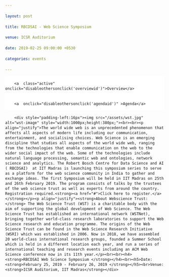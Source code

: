 ```yaml
---

layout: post

title: RBCDSAI - Web Science Symposium

venue: ICSR Auditorium

date: 2019-02-25 09:00:00 +0530

categories: events

---
```




<html>

<head>

<meta name="viewport" content="width=device-width, initial-scale=1">

<style>

body {

  margin: 0;

  font-family: "Times New Roman", Times, serif;

}



.topnav {

  overflow: hidden;

  background-color: #ffffff;

}



.topnav a {

  float: left;

  color: #c0c0c0;

  text-align: center;

  padding: 7px 8px;

  text-decoration: none;

  font-size: 18px;

  

}



.topnav a:hover {

  background-color: #ffffff;

  color: red;

}



.topnav a.active {

  background-color: #ffffff;

  color: red;

}

</style>

 <script>


        function makeitactiveonload() {


             document.getElementById('dynamiccontent').innerHTML = '<div style="padding-left:16px"><img src="/assets/wst.jpg" alt="wst-image" style="width:1000px;height:380px;"><br><br><p align="justify">The world wide web is an unprecedented phenomenon that affects all aspects of modern life including our communication, entertainment, and socialising choices. Web Science is an emerging discipline that studies all aspects of the world wide web, ranging from the technologies that enable communication on the web to the wider social impact of the web. Some of the technologies include natural language processing, semantic web and ontologies, network science and analytics. The Robert Bosch Centre for Data Science and AI ( RBCDSAI)  at IIT Madras is launching this symposium series to serve as a platform for the web science community in India to gather and exchange ideas. The first Symposium will be held in IIT Madras on 25th and 26th February 2019. The program consists of talks by the trustees of the web science trust as well as experts from around the country. Registration required.<strong><a href="#">Click here to register.</a></strong></p><p align="justify"><strong>About Webscience Trust:</strong> The Web Science Trust (WST) is a charitable body with the aim of supporting the global development of Web Science. The Web Science Trust has established an international network (WSTNet), bringing together world-class research laboratories to support the Web Science research and education programme. The origins of the Web Science Trust can be found in the Web Science Research Initiative (WSRI) which was established in 2006. Now in 2018, we have assembled 20 world-class international research groups, founded a Summer School which is held in a different location each year, and run a series of international teaching and research events including an ACM Web Science conference now in its 11th year.</p><br><br><h4><strong>RBCDSAI Web Science Symposium </strong></h4><br><h5>Date: <strong>February 25, 2019 - February 26, 2019 </strong></h5><br>Venue: <strong>ICSR Auditorium, IIT Madras</strong></div>'


        }


        function disableothersonclick(elementtoactive) {


            if(elementtoactive == 'overviewid')


            {


                document.getElementById('dynamiccontent').innerHTML = '<div style="padding-left:16px"><img src="/assets/wst.jpg" alt="wst-image" style="width:1000px;height:380px;"><br><br><p align="justify">The world wide web is an unprecedented phenomenon that affects all aspects of modern life including our communication, entertainment, and socialising choices. Web Science is an emerging discipline that studies all aspects of the world wide web, ranging from the technologies that enable communication on the web to the wider social impact of the web. Some of the technologies include natural language processing, semantic web and ontologies, network science and analytics.The Robert Bosch Centre for Data Science and AI ( RBCDSAI)  at IIT Madras is launching this symposium series to serve as a platform for the web science community in India to gather and exchange ideas. The first Symposium will be held in IIT Madras on 25th and 26th February 2019. The program consists of talks by the trustees of the web science trust as well as experts from around the country. Registration required.<strong><a href="#">Click here to register.</a></strong></p><p align="justify"><strong>About Webscience Trust:</strong> The Web Science Trust (WST) is a charitable body with the aim of supporting the global development of Web Science. The Web Science Trust has established an international network (WSTNet), bringing together world-class research laboratories to support the Web Science research and education programme. The origins of the Web Science Trust can be found in the Web Science Research Initiative (WSRI) which was established in 2006. Now in 2018, we have assembled 20 world-class international research groups, founded a Summer School which is held in a different location each year, and run a series of international teaching and research events including an ACM Web Science conference now in its 11th year.</p><br><br><h4><strong>RBCDSAI Web Science Symposium </strong></h4><br><h5>Date: <strong>February 25, 2019 - February 26, 2019 </strong></h5><br>Venue: <strong>ICSR Auditorium, IIT Madras</strong></div>'


            }


            else 


            {


                document.getElementById('dynamiccontent').innerHTML = '<br><br><p align="left">Broad agenda as below. Further more details will be updated </p><table align="left"><tr><td><p align="left"><strong>Day 1: 25th February,2019 (Monday)</strong> </p></td></tr><tr><td>08:30 AM - 09:15 AM &nbsp;&nbsp;&nbsp;&nbsp;&nbsp;&nbsp;</td><td>Registration</td></tr><tr><td>09:15 AM - 09:30 AM &nbsp;&nbsp;&nbsp;&nbsp;&nbsp;&nbsp;</td><td>Inauguration</td></tr><tr><td>09:30 AM - 10:15 AM &nbsp;&nbsp;&nbsp;&nbsp;&nbsp;&nbsp;</td><td>Keynote Address&nbsp;&nbsp;&nbsp;&nbsp;&nbsp;&nbsp;<li><a href="https://wendy.ecs.soton.ac.uk/">Prof. Dame Wendy Hall</a></li></td></tr> <tr><td>10:15 AM - 10:45 AM&nbsp;&nbsp;&nbsp;&nbsp;&nbsp;&nbsp;</td><td>	Invited Talk 1<br><li><a href="https://www.iiitb.ac.in/faculty_page.php?name=srinathsrinivasa">Prof. Srinath Srinivasa</a></li></td></tr><tr><td>10:45 AM - 11:15 AM &nbsp;&nbsp;&nbsp;&nbsp;&nbsp;&nbsp;</td><td>Tea Break</td></tr><tr><td>11:15 AM - 11:45 AM &nbsp;&nbsp;&nbsp;&nbsp;&nbsp;&nbsp;</td><td>Invited Talk 2<br><li><a href="https://www.imsc.res.in/~sitabhra/">Sitabhra Sinha</a></li></td></tr><tr><td>11:45 AM - 12:15 PM &nbsp;&nbsp;&nbsp;&nbsp;&nbsp;&nbsp;</td><td>Invited Talk 3<br><li><a href="http://talukdar.net/">Partha Talukdar</a></li></td></tr><tr><td>12:15 PM - 12:45 PM &nbsp;&nbsp;&nbsp;&nbsp;&nbsp;&nbsp;</td><td>Invited Talk 4<br><li><a href="https://researcher.watson.ibm.com/researcher/view.php?person=in-kartsank">Karthik Sankaranarayanan</a></li></td></tr><tr><td>12:45 PM - 02:00 PM &nbsp;&nbsp;&nbsp;&nbsp;&nbsp;&nbsp;</td><td>Lunch/Networking Time</td></tr><tr><td>02:00 PM - 02:45 PM &nbsp;&nbsp;&nbsp;&nbsp;&nbsp;&nbsp;</td><td>Keynote Address <br><li><a href="https://www.linkedin.com/in/jprangaswami/?originalSubdomain=in">JP Rangaswami </a></li></td></tr><tr><td>02:45 PM - 03:15 PM &nbsp;&nbsp;&nbsp;&nbsp;&nbsp;&nbsp;</td><td>Invited Talk 5<br><li><a href="https://faculty.iiit.ac.in/~vv/Home.html">Vasudeva Varma </a></li></td></tr><tr><td>03:15 PM - 04:00 PM &nbsp;&nbsp;&nbsp;&nbsp;&nbsp;&nbsp;</td><td>Poster Spotlights</td></tr><tr><td>04:00 PM - 04:30 PM &nbsp;&nbsp;&nbsp;&nbsp;&nbsp;&nbsp;</td><td>Tea Break</td></tr><tr><td>04:30 PM - 06:00 PM &nbsp;&nbsp;&nbsp;&nbsp;&nbsp;&nbsp;</td> <td>Poster Session</td></tr><tr><td>06:00 PM - 07:00 PM &nbsp;&nbsp;&nbsp;&nbsp;&nbsp;&nbsp;</td><td>Networking</td></tr><tr><td>07:00 PM - 09:00 PM &nbsp;&nbsp;&nbsp;&nbsp;&nbsp;&nbsp;</td><td>Dinner, ICSR Dining hall</td><tr><td><p align="left"><strong>Day 2: 26th February,2019 (Tuesday)</strong> </p></td></tr><tr><td>09:15 AM - 10:00 AM &nbsp;&nbsp;&nbsp;&nbsp;&nbsp;&nbsp;</td><td>Keynote Address<br><li><a href="https://sonic.northwestern.edu/people/noshir-contractor/">Noshir Contractor</a></li></td></tr><tr><td>10:00 AM - 10:30 AM &nbsp;&nbsp;&nbsp;&nbsp;&nbsp;&nbsp;</td><td>Invited Talk 6<br><li><a href="https://www.cse.iitm.ac.in/~ravi/">B.Ravindran</a></li></td></tr><tr><td>10:30 AM - 11:00 AM &nbsp;&nbsp;&nbsp;&nbsp;&nbsp;&nbsp;</td><td>Tea Break</td></tr><tr><td>11:00 AM - 11:30 AM &nbsp;&nbsp;&nbsp;&nbsp;&nbsp;&nbsp;</td><td>Invited Talk 7<br><li><a href="http://cse.iitkgp.ac.in/~animeshm/">Animesh Mukherjee</a></li></td></tr><tr><td>11:30 AM - 12:00 PM &nbsp;&nbsp;&nbsp;&nbsp;&nbsp;&nbsp;</td><td>Invited Talk 8<br><li><a href="https://www.iiitd.ac.in/pk">Prof. Ponnurangam Kumaraguru</a></li></td></tr><tr> <td>12:00 PM - 12:30 PM &nbsp;&nbsp;&nbsp;&nbsp;&nbsp;&nbsp;</td><td>Invited Talk 9<br><li><a href="https://www.linkedin.com/in/rushibhatt/?originalSubdomain=in">Rushi Bhatt</a></li></td></tr><tr> <td>12:30 PM - 02:00 PM &nbsp;&nbsp;&nbsp;&nbsp;&nbsp;&nbsp;</td> <td>Lunch/Networking Time</td></tr><tr><td>02:00 PM - 02:45 PM &nbsp;&nbsp;&nbsp;&nbsp;&nbsp;&nbsp;</td><td>Keynote Address<br><li><a href="https://www.cse.iitb.ac.in/~soumen/">Soumen Chakrabarti</a></li></td></tr> <tr><td>02:45 PM - 03:15 PM &nbsp;&nbsp;&nbsp;&nbsp;&nbsp;&nbsp;</td><td>Invited Talk 10<br><li><a href="http://www.iitkgp.ac.in/department/CS/faculty/cs-niloy">Niloy Ganguly</a></li></td></tr><tr><td>03:15 PM - 04:00 PM &nbsp;&nbsp;&nbsp;&nbsp;&nbsp;&nbsp;</td><td>Panel Discussion: <strong>Fostering Web Science Community in India</strong></td></tr><tr><td>04:00 PM - 05:00 PM &nbsp;&nbsp;&nbsp;&nbsp;&nbsp;&nbsp;</td><td>High Tea and Closing</td></tr></table>';


            }


        }


    </script>

</head>

<body>



<div class="topnav" onload="makeitactiveonload()">


        <a  class="active"  onclick="disableothersonclick('overviewid')">Overview</a>


        <a  onclick="disableothersonclick('agendaid')" >Agenda</a>


</div>

<div id="dynamiccontent">


        <div style="padding-left:16px"><img src="/assets/wst.jpg" alt="wst-image" style="width:1000px;height:380px;"><br><br><p align="justify">The world wide web is an unprecedented phenomenon that affects all aspects of modern life including our communication, entertainment, and socialising choices. Web Science is an emerging discipline that studies all aspects of the world wide web, ranging from the technologies that enable communication on the web to the wider social impact of the web. Some of the technologies include natural language processing, semantic web and ontologies, network science and analytics. The Robert Bosch Centre for Data Science and AI ( RBCDSAI)  at IIT Madras is launching this symposium series to serve as a platform for the web science community in India to gather and exchange ideas. The first Symposium will be held in IIT Madras on 25th and 26th February 2019. The program consists of talks by the trustees of the web science trust as well as experts from around the country. Registration required.<strong><a href="#">Click here to register.</a></strong></p><p align="justify"><strong>About Webscience Trust:</strong> The Web Science Trust (WST) is a charitable body with the aim of supporting the global development of Web Science. The Web Science Trust has established an international network (WSTNet), bringing together world-class research laboratories to support the Web Science research and education programme. The origins of the Web Science Trust can be found in the Web Science Research Initiative (WSRI) which was established in 2006. Now in 2018, we have assembled 20 world-class international research groups, founded a Summer School which is held in a different location each year, and run a series of international teaching and research events including an ACM Web Science conference now in its 11th year.</p><br><br><h4><strong>RBCDSAI Web Science Symposium </strong></h4><br><h5>Date: <strong>February 25, 2019 - February 26, 2019 </strong></h5><br>Venue: <strong>ICSR Auditorium, IIT Madras</strong></div>


</div>



</body>

</html>
